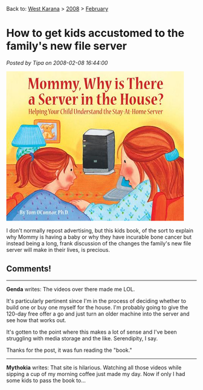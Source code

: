 Back to: [West Karana](/posts/westkarana.md) > [2008](/posts/2008/westkarana.md) > [February](./westkarana.md)
# How to get kids accustomed to the family's new file server

*Posted by Tipa on 2008-02-08 16:44:00*

[![server.JPG](../../../uploads/2008/02/server.JPG)](http://www.stayathomeserver.com/book.aspx)

I don't normally repost advertising, but this kids book, of the sort to explain why Mommy is having a baby or why they have incurable bone cancer but instead being a long, frank discussion of the changes the family's new file server will make in their lives, is precious.

## Comments!

---

**Genda** writes: The videos over there made me LOL.

It's particularly pertinent since I'm in the process of deciding whether to build one or buy one myself for the house. I'm probably going to give the 120-day free offer a go and just turn an older machine into the server and see how that works out. 

It's gotten to the point where this makes a lot of sense and I've been struggling with media storage and the like. Serendipity, I say.

Thanks for the post, it was fun reading the "book."

---

**Mythokia** writes: That site is hilarious. Watching all those videos while sipping a cup of my morning coffee just made my day. Now if only I had some kids to pass the book to...

